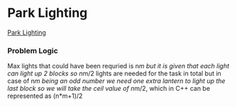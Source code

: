 # Park Lighting
[Park Lighting](https://codeforces.com/problemset/problem/1358/A)

### Problem Logic
Max lights that could have been requried is n*m but it is given that each light can light up 2 blocks so n*m/2 lights are needed for the task in total but in case of n*m being an odd number we need one extra lantern to light up the last block so we will take the ceil value of n*m/2, which in C++ can be represented as (n*m+1)/2
